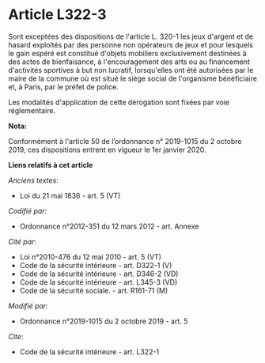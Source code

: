 # Article L322-3

Sont exceptées des dispositions de l'article L. 320-1 les jeux d'argent et de hasard exploités par des personne non
opérateurs de jeux et pour lesquels le gain espéré est constitué d'objets mobiliers exclusivement destinées à des actes de
bienfaisance, à l'encouragement des arts ou au financement d'activités sportives à but non lucratif, lorsqu'elles ont été
autorisées par le maire de la commune où est situé le siège social de l'organisme bénéficiaire et, à Paris, par le préfet de
police.

Les modalités d'application de cette dérogation sont fixées par voie réglementaire.

**Nota:**

Conformément à l'article 50 de l’ordonnance n° 2019-1015 du 2 octobre 2019, ces dispositions entrent en vigueur le 1er
janvier 2020.

**Liens relatifs à cet article**

_Anciens textes_:

  - Loi du 21 mai 1836 - art. 5 (VT)

_Codifié par_:

  - Ordonnance n°2012-351 du 12 mars 2012 - art. Annexe

_Cité par_:

  - Loi n°2010-476 du 12 mai 2010 - art. 5 (VT)
  - Code de la sécurité intérieure - art. D322-1 (V)
  - Code de la sécurité intérieure - art. D346-2 (VD)
  - Code de la sécurité intérieure - art. L345-3 (VD)
  - Code de la sécurité sociale. - art. R161-71 (M)

_Modifié par_:

  - Ordonnance n°2019-1015 du 2 octobre 2019 - art. 5

_Cite_:

  - Code de la sécurité intérieure - art. L322-1
